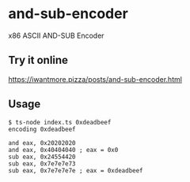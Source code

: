 # and-sub-encoder
x86 ASCII AND-SUB Encoder

## Try it online

https://iwantmore.pizza/posts/and-sub-encoder.html

## Usage

```
$ ts-node index.ts 0xdeadbeef
encoding 0xdeadbeef

and eax, 0x20202020
and eax, 0x40404040 ; eax = 0x0
sub eax, 0x24554420
sub eax, 0x7e7e7e73
sub eax, 0x7e7e7e7e ; eax = 0xdeadbeef
```
